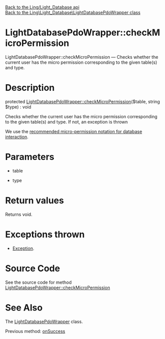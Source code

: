 [Back to the Ling/Light_Database api](https://github.com/lingtalfi/Light_Database/blob/master/doc/api/Ling/Light_Database.md)<br>
[Back to the Ling\Light_Database\LightDatabasePdoWrapper class](https://github.com/lingtalfi/Light_Database/blob/master/doc/api/Ling/Light_Database/LightDatabasePdoWrapper.md)


LightDatabasePdoWrapper::checkMicroPermission
================



LightDatabasePdoWrapper::checkMicroPermission — Checks whether the current user has the micro permission corresponding to the given table(s) and type.




Description
================


protected [LightDatabasePdoWrapper::checkMicroPermission](https://github.com/lingtalfi/Light_Database/blob/master/doc/api/Ling/Light_Database/LightDatabasePdoWrapper/checkMicroPermission.md)($table, string $type) : void




Checks whether the current user has the micro permission corresponding to the given table(s) and type.
If not, an exception is thrown

We use the [recommended micro-permission notation for database interaction](https://github.com/lingtalfi/Light_MicroPermission/blob/master/doc/pages/recommended-micropermission-notation.md).




Parameters
================


- table

    

- type

    


Return values
================

Returns void.


Exceptions thrown
================

- [Exception](http://php.net/manual/en/class.exception.php).&nbsp;







Source Code
===========
See the source code for method [LightDatabasePdoWrapper::checkMicroPermission](https://github.com/lingtalfi/Light_Database/blob/master/LightDatabasePdoWrapper.php#L341-L357)


See Also
================

The [LightDatabasePdoWrapper](https://github.com/lingtalfi/Light_Database/blob/master/doc/api/Ling/Light_Database/LightDatabasePdoWrapper.md) class.

Previous method: [onSuccess](https://github.com/lingtalfi/Light_Database/blob/master/doc/api/Ling/Light_Database/LightDatabasePdoWrapper/onSuccess.md)<br>


